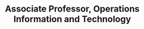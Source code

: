 ---
name: Dan Iancu
role: Instructor
title: Associate Professor, Operations Information and Technology
email: daniancu@stanford.edu
website: http://web.stanford.edu/~daniancu
office-hours: Wednesdays 3-4pm in Knight Management Center, Faculty Building East 369 (or by appointment)
---